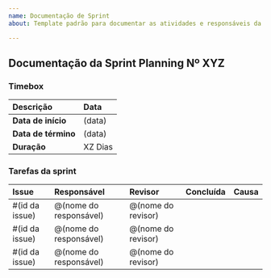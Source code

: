 ```yaml
---
name: Documentação de Sprint
about: Template padrão para documentar as atividades e responsáveis da sprint

---
```


## Documentação da Sprint Planning Nº XYZ

### Timebox
| Descrição | Data              |
| :-------- | :-----------------|
| **Data de início**  | (data)  |
| **Data de término** | (data)  |
| **Duração**         | XZ Dias |

### Tarefas da sprint

| Issue | Responsável | Revisor | Concluída | Causa |
| :-    | :-          | :-      | :-        | :-    | 
| #(id da issue) | @(nome do responsável) | @(nome do revisor) | | |
| #(id da issue) | @(nome do responsável) | @(nome do revisor) | | |
| #(id da issue) | @(nome do responsável) | @(nome do revisor) | | |
️

<!-- ✔️✖️⚠️ -->
<!-- @LeoSilvaGomes --> 
<!-- @durvalcarvalho --> 
<!-- @KiSobral  --> 
<!-- @Rafaelltm -->
<!-- @daniso123 -->
<!-- @lorranyoliveira -->
<!-- @JoaoVitorFarias -->
<!-- @viniciusoliveira96 -->

